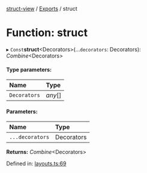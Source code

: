 [struct-view](../README.md) / [Exports](../modules.md) / struct

# Function: struct

▸ `Const`**struct**<Decorators\>(...`decorators`: Decorators): *Combine*<Decorators\>

#### Type parameters:

Name | Type |
:------ | :------ |
`Decorators` | *any*[] |

#### Parameters:

Name | Type |
:------ | :------ |
`...decorators` | Decorators |

**Returns:** *Combine*<Decorators\>

Defined in: [layouts.ts:69](https://github.com/patrickroberts/struct-view/blob/main/src/layouts.ts#L69)
